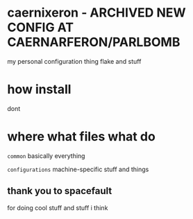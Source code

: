 # caernixeron - ARCHIVED NEW CONFIG AT CAERNARFERON/PARLBOMB

my personal configuration thing flake and stuff

# how install

dont 

# where what files what do 

`common` basically everything

`configurations` machine-specific stuff and things

## thank you to spacefault 
for doing cool stuff and stuff i think

